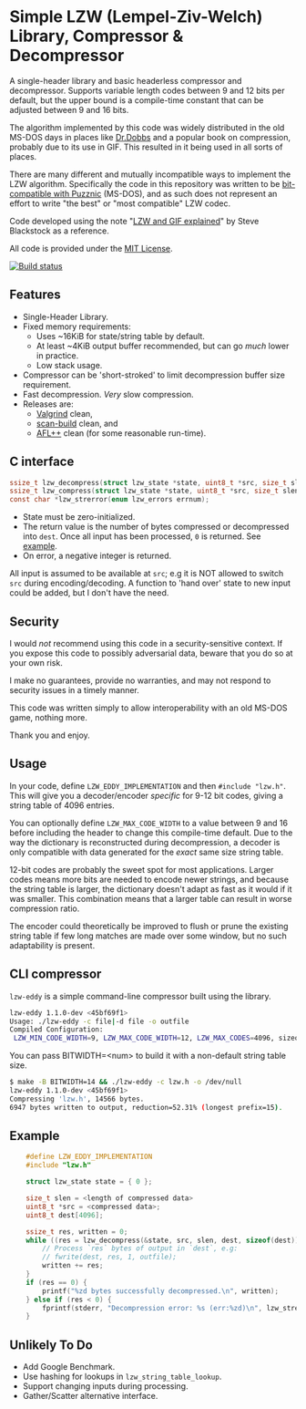 
# Simple LZW (Lempel-Ziv-Welch) Library, Compressor & Decompressor

A single-header library and basic headerless compressor and decompressor. Supports variable length codes
between 9 and 12 bits per default, but the upper bound is a compile-time constant that can be adjusted between
9 and 16 bits.

The algorithm implemented by this code was widely distributed in the old MS-DOS days in places
like [Dr.Dobbs](https://marknelson.us/posts/1989/10/01/lzw-data-compression.html) and a popular book on compression,
probably due to its use in GIF. This resulted in it being used in all sorts of places.

There are many different and mutually incompatible ways to implement the LZW algorithm.
Specifically the code in this repository was written to be [bit-compatible with Puzznic](https://www.giantbomb.com/profile/eloj/blog/technical-notes-on-the-level-format-of-puzznic-for/114881/) (MS-DOS),
and as such does not represent an effort to write "the best" or "most compatible" LZW codec.

Code developed using the note "[LZW and GIF explained](https://www.eecis.udel.edu/~amer/CISC651/lzw.and.gif.explained.html)"
by Steve Blackstock as a reference.

All code is provided under the [MIT License](LICENSE).

[![Build status](https://github.com/eloj/lzw-eddy/workflows/build/badge.svg)](https://github.com/eloj/lzw-eddy/actions/workflows/c-cpp.yml)

## Features

* Single-Header Library.
* Fixed memory requirements:
	* Uses ~16KiB for state/string table by default.
	* At least ~4KiB output buffer recommended, but can go _much_ lower in practice.
	* Low stack usage.
* Compressor can be 'short-stroked' to limit decompression buffer size requirement.
* Fast decompression. _Very_ slow compression.
* Releases are:
	* [Valgrind](https://valgrind.org/) clean,
	* [scan-build](https://clang-analyzer.llvm.org/scan-build.html) clean, and
	* [AFL++](https://aflplus.plus/) clean (for some reasonable run-time).

## C interface

```c
ssize_t lzw_decompress(struct lzw_state *state, uint8_t *src, size_t slen, uint8_t *dest, size_t dlen);
ssize_t lzw_compress(struct lzw_state *state, uint8_t *src, size_t slen, uint8_t *dest, size_t dlen);
const char *lzw_strerror(enum lzw_errors errnum);
```

* State must be zero-initialized.
* The return value is the number of bytes compressed or decompressed into `dest`. Once all input has been processed, `0` is returned. See [example](#example).
* On error, a negative integer is returned.

All input is assumed to be available at `src`; e.g it is NOT allowed to switch `src` during encoding/decoding. A function
to 'hand over' state to new input could be added, but I don't have the need.

## Security

I would _not_ recommend using this code in a security-sensitive context. If you expose this code
to possibly adversarial data, beware that you do so at your own risk.

I make no guarantees, provide no warranties, and may not respond to security issues in a timely manner.

This code was written simply to allow interoperability with an old MS-DOS game, nothing more.

Thank you and enjoy.

## Usage

In your code, define `LZW_EDDY_IMPLEMENTATION` and then `#include "lzw.h"`. This will give you a decoder/encoder _specific_
for 9-12 bit codes, giving a string table of 4096 entries.

You can optionally define `LZW_MAX_CODE_WIDTH` to a value between 9 and 16 before including the header to
change this compile-time default. Due to the way the dictionary is reconstructed during decompression,
a decoder is only compatible with data generated for the _exact_ same size string table.

12-bit codes are probably the sweet spot for most applications. Larger codes means more bits are needed to
encode newer strings, and because the string table is larger, the dictionary doesn't adapt as fast as it
would if it was smaller. This combination means that a larger table can result in worse compression ratio.

The encoder could theoretically be improved to flush or prune the existing string table if few long matches are made over
some window, but no such adaptability is present.

## CLI compressor

`lzw-eddy` is a simple command-line compressor built using the library.

```bash
lzw-eddy 1.1.0-dev <45bf69f1>
Usage: ./lzw-eddy -c file|-d file -o outfile
Compiled Configuration:
 LZW_MIN_CODE_WIDTH=9, LZW_MAX_CODE_WIDTH=12, LZW_MAX_CODES=4096, sizeof(lzw_state)=16440
```

You can pass BITWIDTH=\<num\> to build it with a non-default string table size.

```bash
$ make -B BITWIDTH=14 && ./lzw-eddy -c lzw.h -o /dev/null
lzw-eddy 1.1.0-dev <45bf69f1>
Compressing 'lzw.h', 14566 bytes.
6947 bytes written to output, reduction=52.31% (longest prefix=15).
```

## Example

```c
	#define LZW_EDDY_IMPLEMENTATION
	#include "lzw.h"

	struct lzw_state state = { 0 };

	size_t slen = <length of compressed data>
	uint8_t *src = <compressed data>;
	uint8_t dest[4096];

	ssize_t res, written = 0;
	while ((res = lzw_decompress(&state, src, slen, dest, sizeof(dest))) > 0) {
		// Process `res` bytes of output in `dest`, e.g:
		// fwrite(dest, res, 1, outfile);
		written += res;
	}
	if (res == 0) {
		printf("%zd bytes successfully decompressed.\n", written);
	} else if (res < 0) {
		fprintf(stderr, "Decompression error: %s (err:%zd)\n", lzw_strerror(res), res);
	}
```

## Unlikely To Do

* Add Google Benchmark.
* Use hashing for lookups in `lzw_string_table_lookup`.
* Support changing inputs during processing.
* Gather/Scatter alternative interface.
